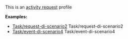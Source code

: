 This is an [activity request](profiles.html#activity-profiles) profile

**Examples:**

*   [Task/request-di-scenario2](Task-request-di-scenario2.html) Task/request-di-scenario2
*   [Task/event-di-scenario4](Task-event-di-scenario4.html) Task/event-di-scenario4